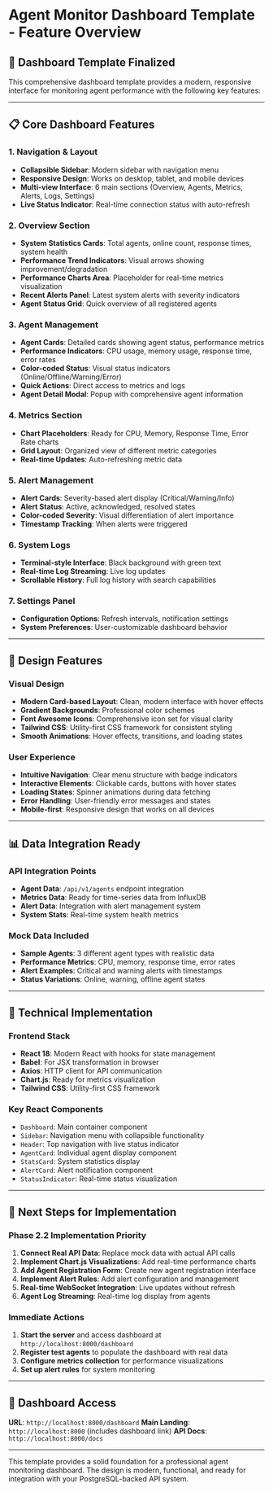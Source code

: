 # Agent Monitor Dashboard Template - Feature Overview

## 🎯 **Dashboard Template Finalized**

This comprehensive dashboard template provides a modern, responsive interface for monitoring agent performance with the following key features:

---

## 📋 **Core Dashboard Features**

### **1. Navigation & Layout**
- **Collapsible Sidebar**: Modern sidebar with navigation menu
- **Responsive Design**: Works on desktop, tablet, and mobile devices
- **Multi-view Interface**: 6 main sections (Overview, Agents, Metrics, Alerts, Logs, Settings)
- **Live Status Indicator**: Real-time connection status with auto-refresh

### **2. Overview Section**
- **System Statistics Cards**: Total agents, online count, response times, system health
- **Performance Trend Indicators**: Visual arrows showing improvement/degradation
- **Performance Charts Area**: Placeholder for real-time metrics visualization
- **Recent Alerts Panel**: Latest system alerts with severity indicators
- **Agent Status Grid**: Quick overview of all registered agents

### **3. Agent Management**
- **Agent Cards**: Detailed cards showing agent status, performance metrics
- **Performance Indicators**: CPU usage, memory usage, response time, error rates
- **Color-coded Status**: Visual status indicators (Online/Offline/Warning/Error)
- **Quick Actions**: Direct access to metrics and logs
- **Agent Detail Modal**: Popup with comprehensive agent information

### **4. Metrics Section**
- **Chart Placeholders**: Ready for CPU, Memory, Response Time, Error Rate charts
- **Grid Layout**: Organized view of different metric categories
- **Real-time Updates**: Auto-refreshing metric data

### **5. Alert Management**
- **Alert Cards**: Severity-based alert display (Critical/Warning/Info)
- **Alert Status**: Active, acknowledged, resolved states
- **Color-coded Severity**: Visual differentiation of alert importance
- **Timestamp Tracking**: When alerts were triggered

### **6. System Logs**
- **Terminal-style Interface**: Black background with green text
- **Real-time Log Streaming**: Live log updates
- **Scrollable History**: Full log history with search capabilities

### **7. Settings Panel**
- **Configuration Options**: Refresh intervals, notification settings
- **System Preferences**: User-customizable dashboard behavior

---

## 🎨 **Design Features**

### **Visual Design**
- **Modern Card-based Layout**: Clean, modern interface with hover effects
- **Gradient Backgrounds**: Professional color schemes
- **Font Awesome Icons**: Comprehensive icon set for visual clarity
- **Tailwind CSS**: Utility-first CSS framework for consistent styling
- **Smooth Animations**: Hover effects, transitions, and loading states

### **User Experience**
- **Intuitive Navigation**: Clear menu structure with badge indicators
- **Interactive Elements**: Clickable cards, buttons with hover states
- **Loading States**: Spinner animations during data fetching
- **Error Handling**: User-friendly error messages and states
- **Mobile-first**: Responsive design that works on all devices

---

## 📊 **Data Integration Ready**

### **API Integration Points**
- **Agent Data**: `/api/v1/agents` endpoint integration
- **Metrics Data**: Ready for time-series data from InfluxDB
- **Alert Data**: Integration with alert management system
- **System Stats**: Real-time system health metrics

### **Mock Data Included**
- **Sample Agents**: 3 different agent types with realistic data
- **Performance Metrics**: CPU, memory, response time, error rates
- **Alert Examples**: Critical and warning alerts with timestamps
- **Status Variations**: Online, warning, offline agent states

---

## 🔧 **Technical Implementation**

### **Frontend Stack**
- **React 18**: Modern React with hooks for state management
- **Babel**: For JSX transformation in browser
- **Axios**: HTTP client for API communication
- **Chart.js**: Ready for metrics visualization
- **Tailwind CSS**: Utility-first CSS framework

### **Key React Components**
- `Dashboard`: Main container component
- `Sidebar`: Navigation menu with collapsible functionality
- `Header`: Top navigation with live status indicator
- `AgentCard`: Individual agent display component
- `StatsCard`: System statistics display
- `AlertCard`: Alert notification component
- `StatusIndicator`: Real-time status visualization

---

## 🚀 **Next Steps for Implementation**

### **Phase 2.2 Implementation Priority**
1. **Connect Real API Data**: Replace mock data with actual API calls
2. **Implement Chart.js Visualizations**: Add real-time performance charts
3. **Add Agent Registration Form**: Create new agent registration interface
4. **Implement Alert Rules**: Add alert configuration and management
5. **Real-time WebSocket Integration**: Live updates without refresh
6. **Agent Log Streaming**: Real-time log display from agents

### **Immediate Actions**
1. **Start the server** and access dashboard at `http://localhost:8000/dashboard`
2. **Register test agents** to populate the dashboard with real data
3. **Configure metrics collection** for performance visualizations
4. **Set up alert rules** for system monitoring

---

## 🎯 **Dashboard Access**

**URL**: `http://localhost:8000/dashboard`
**Main Landing**: `http://localhost:8000` (includes dashboard link)
**API Docs**: `http://localhost:8000/docs`

---

This template provides a solid foundation for a professional agent monitoring dashboard. The design is modern, functional, and ready for integration with your PostgreSQL-backed API system.